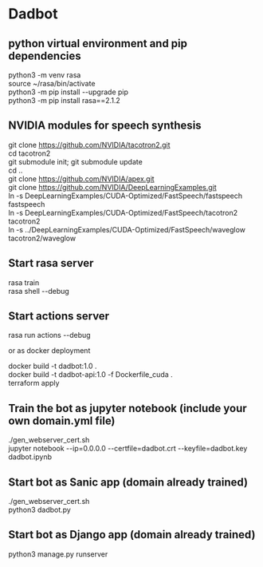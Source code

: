# Dadbot

## python virtual environment and pip dependencies
python3 -m venv rasa\
source ~/rasa/bin/activate\
python3 -m pip install --upgrade pip\
python3 -m pip install rasa==2.1.2

## NVIDIA modules for speech synthesis
git clone https://github.com/NVIDIA/tacotron2.git \
cd tacotron2\
git submodule init; git submodule update\
cd ..\
git clone https://github.com/NVIDIA/apex.git \
git clone https://github.com/NVIDIA/DeepLearningExamples.git \
ln -s DeepLearningExamples/CUDA-Optimized/FastSpeech/fastspeech fastspeech\
ln -s DeepLearningExamples/CUDA-Optimized/FastSpeech/tacotron2 tacotron2\
ln -s ../DeepLearningExamples/CUDA-Optimized/FastSpeech/waveglow tacotron2/waveglow

## Start rasa server
rasa train\
rasa shell --debug

## Start actions server
rasa run actions --debug

or as docker deployment

docker build -t dadbot:1.0 . \
docker build -t dadbot-api:1.0 -f Dockerfile_cuda . \
terraform apply

## Train the bot as jupyter notebook (include your own domain.yml file) 
./gen_webserver_cert.sh\
jupyter notebook --ip=0.0.0.0 --certfile=dadbot.crt --keyfile=dadbot.key dadbot.ipynb

## Start bot as Sanic app (domain already trained)
./gen_webserver_cert.sh\
python3 dadbot.py

## Start bot as Django app (domain already trained)
python3 manage.py runserver
